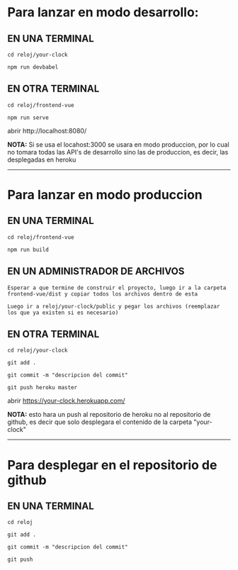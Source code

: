 # **Para lanzar en modo desarrollo:**

## **EN UNA TERMINAL**
```
cd reloj/your-clock
```
```
npm run devbabel
```
## **EN OTRA TERMINAL**
```
cd reloj/frontend-vue
```
```
npm run serve
```

abrir http://localhost:8080/


**NOTA:** Si se usa el locahost:3000 se usara en modo produccion, por lo cual no tomara todas las API's de desarrollo sino las de produccion, es decir, las desplegadas en heroku

-------------------------------------------------------------

# **Para lanzar en modo produccion**


## **EN UNA TERMINAL**
```
cd reloj/frontend-vue
```
```
npm run build
```

## **EN UN ADMINISTRADOR DE ARCHIVOS**
```
Esperar a que termine de construir el proyecto, luego ir a la carpeta frontend-vue/dist y copiar todos los archivos dentro de esta
```
```
Luego ir a reloj/your-clock/public y pegar los archivos (reemplazar los que ya existen si es necesario)
```

## **EN OTRA TERMINAL**
```
cd reloj/your-clock
```
```
git add .
```
```
git commit -m "descripcion del commit"
```
```
git push heroku master
```

abrir https://your-clock.herokuapp.com/

**NOTA:** esto hara un push al repositorio de heroku no al repositorio de github, es decir que solo desplegara el contenido de la carpeta "your-clock"

-------------------------------------------------------------

# **Para desplegar en el repositorio de github**

## **EN UNA TERMINAL**
```
cd reloj
```
```
git add .
```
```
git commit -m "descripcion del commit"
```
```
git push
```